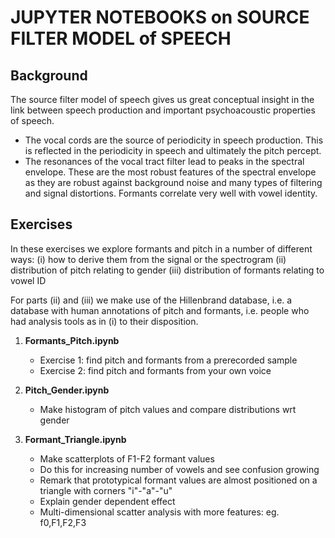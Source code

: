 #  JUPYTER NOTEBOOKS on SOURCE FILTER MODEL of SPEECH


## Background

The source filter model of speech gives us great conceptual insight in the link between speech production and important psychoacoustic
properties of speech.
- The vocal cords are the source of periodicity in speech production.  This is reflected in the periodicity in speech and ultimately the pitch percept.
- The resonances of the vocal tract filter lead to peaks in the spectral envelope.  These are the most robust features of the spectral envelope as they are robust against background noise and many types of filtering and signal distortions.   Formants correlate very well with vowel identity.



## Exercises

In these exercises we explore formants and pitch in a number of different ways: 
(i) how to derive them from the signal or the spectrogram
(ii) distribution of pitch relating to gender
(iii) distribution of formants relating to vowel ID

For parts (ii) and (iii) we make use of the Hillenbrand database, i.e. a database with human annotations of pitch and formants,
i.e. people who had analysis tools as in (i) to their disposition.

1. **Formants_Pitch.ipynb**

    + Exercise 1: find pitch and formants from a prerecorded sample
    + Exercise 2: find pitch and formants from your own voice


2. **Pitch_Gender.ipynb**

    + Make histogram of pitch values and compare distributions wrt gender


3. **Formant_Triangle.ipynb**

    + Make scatterplots of F1-F2 formant values
    + Do this for increasing number of vowels and see confusion growing
    + Remark that prototypical formant values are almost positioned on a triangle with corners "i"-"a"-"u"
    + Explain gender dependent effect
    + Multi-dimensional scatter analysis with more features: eg. f0,F1,F2,F3 


